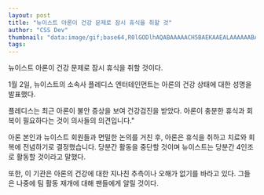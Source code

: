 ```yaml
---
layout: post
title: "뉴이스트 아론이 건강 문제로 잠시 휴식을 취할 것"
author: "CSS Dev"
thumbnail: "data:image/gif;base64,R0lGODlhAQABAAAAACH5BAEKAAEALAAAAAABAAEAAAICTAEAOw=="
tags: 
---
```



뉴이스트 아론이 건강 문제로 잠시 휴식을 취할 것이다.

1월 2일, 뉴이스트의 소속사 플레디스 엔터테인먼트는 아론의 건강 상태에 대한 성명을 발표했다.

플레디스는 최근 아론이 불안 증상을 보여 건강검진을 받았다. 아론이 충분한 휴식과 회복이 필요하다는 것이 의사들의 의견입니다."

아론 본인과 뉴이스트 회원들과 면밀한 논의를 거친 후, 아론은 휴식을 취하고 치료와 회복에 전념하기로 결정했습니다. 당분간 활동을 중단할 것이며 뉴이스트는 당분간 4인조로 활동할 것이라고 말했다.

또한, 이 기관은 아론의 건강에 대한 지나친 추측이나 오해가 없기를 바라고 있다. 그들은 나중에 팀 활동 재개에 대해 팬들에게 알릴 것이다.